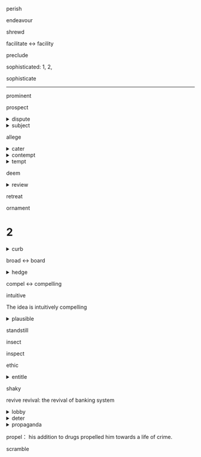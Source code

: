 perish

endeavour

shrewd

facilitate <-> facility

preclude

sophisticated: 1, 2,


sophisticate

---


prominent

prospect


<details>
<summary>dispute</summary>

  in ~      

</details>

<details>
<summary>subject</summary>

  n. :1,   2,

  v.

  adv.

</details>


allege

<details>
<summary>cater</summary>

  his style caters largely to modern specialist

</details>

<details>
<summary>contempt</summary>

  I define 'journalism' as 'a term of contempt applied by writers who are not read to writers who are.

</details>

<details>
<summary>tempt</summary>

  I am tempted to do sth.

</details>

deem

<details>
<summary>review</summary>

  1, 回顾

  2, 评论

  3, 审查

  
  reviewer
</details>

retreat

ornament

# 2
<details>
<summary>curb</summary>

  curbs on business-method

</details>

broad <-> board

<details>
<summary>hedge</summary>

  hedge risks

</details>

compel <-> compelling

intuitive

The idea is intuitively compelling


<details>
<summary>plausible</summary>

  the supposed importance of influentials derives from a **plausible**-sounding butlargely untested theory called the "2-step flow of communication".

</details>

standstill

insect

inspect

ethic

<details>
<summary>entitle</summary>

  they are **entitle**d to continuance.

  他们有权利活下去

</details>

shaky

revive
revival:
the revival of banking system

<details>
<summary>lobby</summary>

  their lobbying seems to be working.

</details>


<details>
<summary>deter</summary>

    none of these requirements should deter large retailers from ...  

</details>

<details>
<summary>propaganda</summary>

  繁殖

</details>

propel： his addition to drugs propelled him towards a life of crime.

scramble